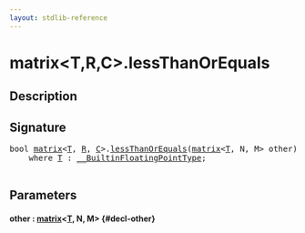 ```yaml
---
layout: stdlib-reference
---
```


# matrix\<T,R,C\>\.lessThanOrEquals

## Description





## Signature 

<pre>
bool <a href="/stdlib-reference/types/matrix/index" class="code_type">matrix</a>&lt;<a href="/stdlib-reference/types/matrix/T" class="code_type">T</a>, <a href="/stdlib-reference/types/matrix/index#typeparam-R" class="code_var">R</a>, <a href="/stdlib-reference/types/matrix/index#typeparam-C" class="code_var">C</a>&gt;.<a href="/stdlib-reference/types/matrix/lessThanOrEquals">lessThanOrEquals</a>(<a href="/stdlib-reference/types/matrix/index" class="code_type">matrix</a>&lt;<a href="/stdlib-reference/types/matrix/T" class="code_type">T</a>, N, M&gt; <span class='code_param'>other</span>)
    <span class='code_keyword'>where</span> <a href="/stdlib-reference/types/matrix/T" class="code_type">T</a> : <a href="/stdlib-reference/interfaces/BuiltinFloatingPointType/index">__BuiltinFloatingPointType</a>;

</pre>

## Parameters

#### other  : [matrix](/stdlib-reference/types/matrix/index)\<[T](/stdlib-reference/types/matrix/T), N, M\> {#decl-other}

